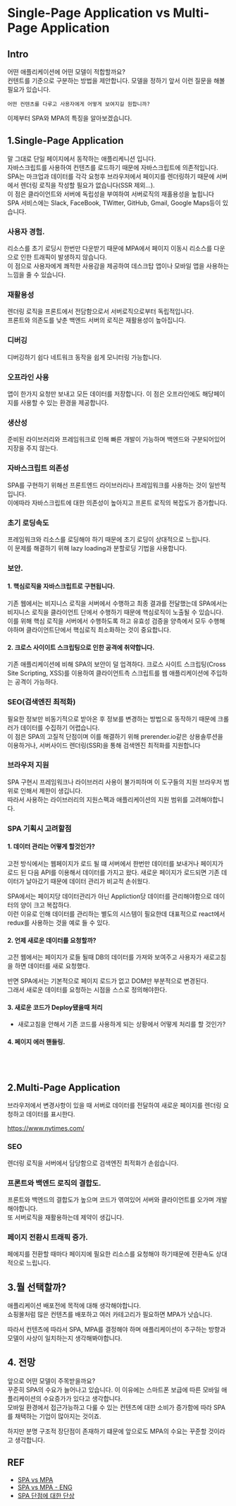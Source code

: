 # Single-Page Application vs Multi-Page Application


## Intro

어떤 애플리케이션에 어떤 모델이 적합할까요?   
컨텐트를 기준으로 구분하는 방법을 제안합니다. 
모델을 정하기 앞서 이런 질문을 해볼 필요가 있습니다.  

    어떤 컨텐츠를 다루고 사용자에게 어떻게 보여지길 원합니까?

이제부터 SPA와 MPA의 특징을 알아보겠습니다.

## 1.Single-Page Application
말 그대로 단일 페이지에서 동작하는 애플리케니션 입니다.  
자바스크립트를 사용하여 컨텐츠를 로드하기 때문에 자바스크립트에 의존적입니다.
SPA는 마크업과 데이터를 각각 요청후 브라우저에서 페이지를 렌더링하기 때문에 서버에서 렌더링 로직을 작성할 필요가 없습니다(SSR 제외...).  
이 점은 클라이언트와 서버에 독립성을 부여하여 서버로직의 재홀용성을 높힙니다  
SPA 서비스에는  Slack, FaceBook, TWitter, GitHub, Gmail, Google Maps등이 있습니다.


### 사용자 경험.
리소스를 초기 로딩시 한번만 다운받기 때문에 MPA에서 페이지 이동시 리소스를 다운으로 인한 트래픽이 발생하지 않습니다.  
이 점으로 사용자에게 쾌적한 사용감을 제공하여 데스크탑 앱이나 모바일 앱을 사용하는 느낌을 줄 수 있습니다.

### 재활용성
렌더링 로직을 프론트에서 전담함으로서 서버로직으로부터 독립적입니다.  
프론트와 의존도를 낮춘 백엔드 서버의 로직은 재활용성이 높아집니다.

### 디버깅
디버깅하기 쉽다 네트워크 동작을 쉽게 모니터링 가능합니다.   

### 오프라인 사용 
앱이 한가지 요청만 보내고 모든 데이터를 저장합니다. 
이 점은 오프라인에도 해당페이지를 사용할 수 있는 환경을 제공합니다.

### 생산성
준비된 라이브러리와 프레임워크로 인해 빠른 개발이 가능하며 백엔드와 구분되어있어 지장을 주지 않는다.

### 자바스크립트 의존성
SPA를 구현하기 위해선 프론트엔드 라이브러리나 프레임워크를 사용하는 것이 일반적입니다.  
이에따라 자바스크립트에 대한 의존성이 높아지고 프론트 로직의 복잡도가 증가합니다.

### 초기 로딩속도
프레임워크와 리소스를 로딩해야 하기 때문에 초기 로딩이 상대적으로 느립니다.  
이 문제를 해결하기 위해 lazy loading과 분할로딩 기법을 사용합니다.

### 보안.
#### 1. 핵심로직을 자바스크립트로 구현됩니다.  
기존 웹에서는 비지니스 로직을 서버에서 수행하고 최종 결과를  전달했는데
SPA에서는 비지니스 로직을 클라이언트 단에서 수행하기 때문에 핵심로직이 노출될 수 있습니다.
이를 위해 핵심 로직을 서버에서 수행하도록 하고 유효성 검증을 양측에서 모두 수행해야하며 
클라이언트단에서 핵심로직 최소화하는 것이 중요합니다.

#### 2. 크로스 사이이트 스크립팅으로 인한 공격에 취약합니다.
기존 애플리케이션에 비해 SPA의 보안이 덜 업격하다. 크로스 사이트 스크립팅(Cross Site Scripting, XSS)를 이용하여 클라이언트측 스크립트를 웹 애플리케이션에 주입하는 공격이 가능하다.

### SEO(검색엔진 최적화)
필요한 정보만 비동기적으로 받아온 후 정보를 변경하는 방법으로 동작하기 때문에 크롤러가 데이터를 수집하기 어렵습니다.  
이 점은 SPA의 고질적 단점이며 이를 해결하기 위해 prerender.io같은 상용솔루션을 이용하거나, 서버사이드 렌더링(SSR)을 통해 검색엔진 최적화를 지원합니다


### 브라우저 지원
SPA 구현시 프레임워크나 라이브러리 사용이 불가피하며 이 도구들의 지원 브라우저 범위로 인해서 제한이 생깁니다.  
따라서 사용하는 라이브러리의 지원스펙과 애플리케이션의 지원 범위를 고려해야합니다.



### SPA 기획시  고려할점
#### 1. 데이터 관리는 어떻게 할것인가?  
고전 방식에서는 웹페이지가 로드 될 떄 서버에서 한번만 데이터를 보내거나 페이지가 로드 된 다음 API를 이용해서 데이터를 가지고 왔다. 
새로운 페이지가 로드되면 기존 데이터가 날아갔기 때문에 데이터 관리가 비교적 손쉬웠다.  

SPA에서는 페이지당 데이터관리가 아닌 Appliction당 데이터를 관리해야함으로 데이터의 양이 크고 복잡하다.  
이런 이유로 인해 데이터를 관리하는 별도의 시스템이 필요한데 대표적으로 react에서 redux를 사용하는 것을 예로 들 수 있다.

#### 2. 언제 새로운 데이터를 요청할까?  
고전 웹에서는 페이지가 로들 될때 DB의 데이터를 가져와 보여주고 사용자가 새로고침을 하면 데이터를 새로 요청했다.  

반면 SPA에서는 기본적으로 페이지 로드가 없고 DOM만 부분적으로 변경된다.  
그래서 새로운 데이터를 요청하는 시점을 스스로 정의해야한다.  

#### 3. 새로운 코드가 Deploy됐을때 처리
- 새로고침을 안해서 기존 코드를 사용하게 되는 상황에서 어떻게 처리를 할 것인가?

#### 4. 페이지 에러 핸들링.


<br><br>


## 2.Multi-Page Application
브라우저에서 변경사항이 있을 때 서버로 데이터를 전달하여 새로운 페이지를 렌더링 요청하고 데이터를 표시한다.  

https://www.nytimes.com/


### SEO
렌더링 로직을 서버에서 담당함으로 검색엔진 최적화가 손쉽습니다.

### 프론트와 백엔드 로직의 결합도.
프론트와 백엔드의 결합도가 높으며 코드가 엮여있어 서버와 클라이언트를 오가며 개발해야합니다.  
또 서버로직을 재활용하는데 제약이 생깁니다.


### 페이지 전환시 트래픽 증가.
페에지를 전환할 때마다 페이지에 필요한 리소스를 요청해야 하기때문에 전환속도 상대적으로 느립니다.





## 3.뭘 선택할까?
애플리케이션 배포전에 목적에 대해 생각해야합니다.  
쇼핑몰처럼 많은 컨텐츠를 배포하고 여러 카테고리가 필요하면 MPA가 낫습니다.  

따라서 컨텐츠에 따라서 SPA, MPA를 결정해야 하며 애플리케이션이 추구하는 방향과 모델이 사상이 일치하는지 생각해봐야합니다.  



## 4. 전망
앞으로 어떤 모델이 주목받을까요?  
꾸준히 SPA의 수요가 늘어나고 있습니다. 이 이유에는 스마트폰 보급에 따른 모바일 애플리케이션의 수요증가가 있다고 생각합니다.  
모바일 환경에서 접근가능하고 다룰 수 있는 컨텐츠에 대한 소비가 증가함에 따라 SPA를 채택하는 기업이 많아지는 것이죠.  

하지만 분명 구조적 장단점이 존재하기 떄문에 앞으로도 MPA의 수요는 꾸준할 것이라고 생각합니다.

## REF
- [SPA vs MPA](https://m.blog.naver.com/PostView.nhn?blogId=sthwin&logNo=221214109560&proxyReferer=https%3A%2F%2Fwww.google.com%2F)
- [SPA vs MPA - ENG](https://merehead.com/blog/single-page-application-vs-multi-page-application/)
- [SPA 단점에 대한 단상](https://m.mkexdev.net/374) 